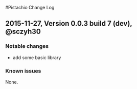 #Pistachio Change Log

## 2015-11-27, Version 0.0.3 build 7 (dev), @sczyh30

### Notable changes

- add some basic library

### Known issues

None.
